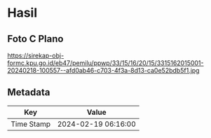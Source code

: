 # Hasil

## Foto C Plano

https://sirekap-obj-formc.kpu.go.id/eb47/pemilu/ppwp/33/15/16/20/15/3315162015001-20240218-100557--afd0ab46-c703-4f3a-8d13-ca0e52bdb5f1.jpg


## Metadata

| Key        | Value               |
| ---------- | ------------------- |
| Time Stamp | 2024-02-19 06:16:00 |



